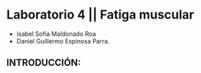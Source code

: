 # Laboratorio 4 || Fatiga muscular

- Isabel Sofía Maldonado Roa
- Daniel Guillermo Espinosa Parra.

## INTRODUCCIÓN:

